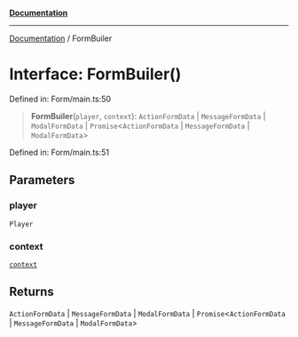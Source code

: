[**Documentation**](../README.md)

***

[Documentation](../globals.md) / FormBuiler

# Interface: FormBuiler()

Defined in: Form/main.ts:50

> **FormBuiler**(`player`, `context`): `ActionFormData` \| `MessageFormData` \| `ModalFormData` \| `Promise`\<`ActionFormData` \| `MessageFormData` \| `ModalFormData`\>

Defined in: Form/main.ts:51

## Parameters

### player

`Player`

### context

[`context`](context.md)

## Returns

`ActionFormData` \| `MessageFormData` \| `ModalFormData` \| `Promise`\<`ActionFormData` \| `MessageFormData` \| `ModalFormData`\>
